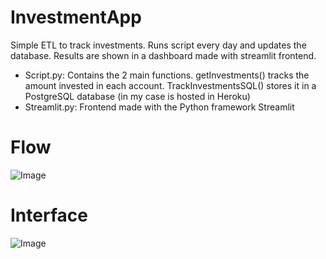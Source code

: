 # InvestmentApp

Simple ETL to track investments. Runs script every day and updates the database. Results are shown in a dashboard made with streamlit frontend.

* Script.py: Contains the 2 main functions. getInvestments() tracks the amount invested in each account. TrackInvestmentsSQL() stores it in a PostgreSQL database (in my case is hosted in Heroku)
* Streamlit.py: Frontend made with the Python framework Streamlit 

# Flow
![Image](https://github.com/mikelvallejo/InvestmentApp/blob/main/flow.png)

# Interface
![Image](https://github.com/mikelvallejo/InvestmentApp/blob/main/image.jpeg)
